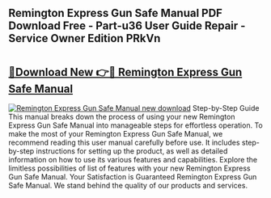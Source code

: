 ## Remington Express Gun Safe Manual PDF Download Free - Part-u36 User Guide Repair - Service Owner Edition PRkVn

# <h2><a href="http://bc85069.oget.top/?id=Remington+Express+Gun+Safe+Manual">🔗Download New 👉🔴 Remington Express Gun Safe Manual</a></h2>

[![Remington Express Gun Safe Manual new download](https://i.imgur.com/5g1atiW.png)](http://bc85069.oget.top/?id=Remington+Express+Gun+Safe+Manual)
Step-by-Step Guide This manual breaks down the process of using your new Remington Express Gun Safe Manual into manageable steps for effortless operation. To make the most of your Remington Express Gun Safe Manual, we recommend reading this user manual carefully before use. It includes step-by-step instructions for setting up the product, as well as detailed information on how to use its various features and capabilities. Explore the limitless possibilities of list of features with your new Remington Express Gun Safe Manual. Your Satisfaction is Guaranteed Remington Express Gun Safe Manual. We stand behind the quality of our products and services.
